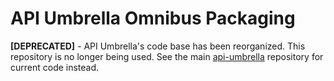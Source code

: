 # API Umbrella Omnibus Packaging

**[DEPRECATED]** - API Umbrella's code base has been reorganized. This repository is no longer being used. See the main [api-umbrella](https://github.com/NREL/api-umbrella) repository for current code instead.
